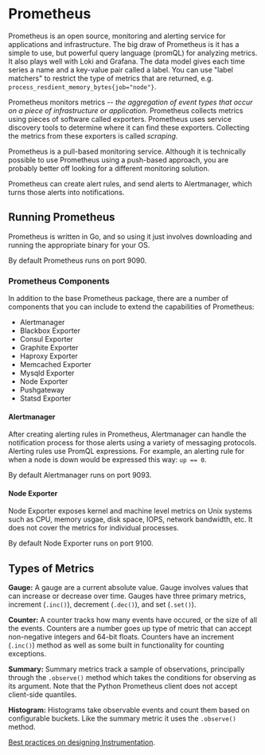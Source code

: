 # Prometheus

Prometheus is an open source, monitoring and alerting service for applications and infrastructure. The big draw of Prometheus is it has a simple to use, but powerful query language (promQL) for analyzing metrics. It also plays well with Loki and Grafana. The data model gives each time series a name and a key-value pair called a label. You can use "label matchers" to restrict the type of metrics that are returned, e.g. `process_resdient_memory_bytes{job="node"}`.

Prometheus monitors metrics -- *the aggregation of event types that occur on a piece of infrastructure or application*. Prometheus collects metrics using pieces of software called exporters. Prometheus uses service discovery tools to determine where it can find these exporters. Collecting the metrics from these exporters is called *scraping*.

Prometheus is a pull-based monitoring service. Although it is technically possible to use Prometheus using a push-based approach, you are probably better off looking for a different monitoring solution.

Prometheus can create alert rules, and send alerts to Alertmanager, which turns those alerts into notifications.

## Running Prometheus

Prometheus is written in Go, and so using it just involves downloading and running the appropriate binary for your OS.

By default Prometheus runs on port 9090.

### Prometheus Components

In addition to the base Prometheus package, there are a number of components that you can include to extend the capabilities of Prometheus:

- Alertmanager
- Blackbox Exporter
- Consul Exporter
- Graphite Exporter
- Haproxy Exporter
- Memcached Exporter
- Mysqld Exporter
- Node Exporter
- Pushgateway
- Statsd Exporter

#### Alertmanager

After creating alerting rules in Prometheus, Alertmanager can handle the notification process for those alerts using a variety of messaging protocols. Alerting rules use PromQL expressions. For example, an alerting rule for when a node is down would be expressed this way: `up == 0`.

By default Alertmanager runs on port 9093.

#### Node Exporter

Node Exporter exposes kernel and machine level metrics on Unix systems such as CPU, memory usgae, disk space, IOPS, network bandwidth, etc. It does not cover the metrics for individual processes.

By default Node Exporter runs on port 9100.

## Types of Metrics

**Gauge:** A gauge are a current absolute value. Gauge involves values that can increase or decrease over time. Gauges have three primary metrics, increment (`.inc()`), decrement (`.dec()`), and set (`.set()`).

**Counter:** A counter tracks how many events have occured, or the size of all the events. Counters are a number goes up type of metric that can accept non-negative integers and 64-bit floats. Counters have an increment (`.inc()`) method as well as some built in functionality for counting exceptions.

**Summary:** Summary metrics track a sample of observations, principally through the `.observe()` method which takes the conditions for observing as its argument. Note that the Python Prometheus client does not accept client-side quantiles.

**Histogram:** Histograms take observable events and count them based on configurable buckets. Like the summary metric it uses the `.observe()` method.

[Best practices on designing Instrumentation](https://prometheus.io/docs/practices/instrumentation/#counter-vs-gauge-summary-vs-histogram).
